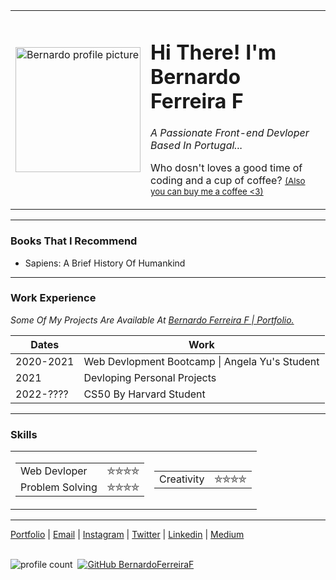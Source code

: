 <table cellpadding="20">
  <tr>
    <td><img src="./images/8182446.jpg" alt="Bernardo profile picture" width="200px" height="auto"></td>
    <td>
      <h1>Hi There! I'm Bernardo Ferreira F</h1>
      <p><em>A Passionate Front-end Devloper Based In Portugal...</em></p>
      <p>Who dosn't loves a good time of coding and a cup of coffee? <a href="https://www.buymeacoffee.com/bernardferreirf" target="_blank"><small>(Also you can buy me a coffee &lt;3)</small></a></p>
    </td>
  </tr>
</table>
<hr>
<h3>Books That I Recommend</h3>
<ul>
  <li>Sapiens: A Brief History Of Humankind</li>
</ul>
<hr>
<h3>Work Experience</h3>
<table>
  <thead>
    <tr>
      <th>Dates</th>
      <th>Work</th>
    </tr>
  </thead>
  <tbody>
    <tr>
      <td>2020-2021</td>
      <td>Web Devlopment Bootcamp | Angela Yu's Student</td>
    </tr>
    <tr>
      <td>2021</td>
      <td>Devloping Personal Projects</td>
    </tr>
    <!--<tr>
      <td>2022</td>
      <td>First Medium Article Published <a href="#" target="_blank">(read here)</a></td>
    </tr>-->
    <tr>
      <td>2022-????</td>
      <td>CS50 By Harvard Student</td>
    </tr>
    <p><em>Some Of My Projects Are Available At <a href="https://bernardoferreiraf.github.io/Portfolio">Bernardo Ferreira F | Portfolio.</a></em></p>
  </tbody>
</table>
<hr>
<h3>Skills</h3>
<table>
  <tr>
    <td>
      <table>
        <tr>
          <td>Web Devloper</td>
          <td>⛤⛤⛤⛤</td>
        </tr>
        <tr>
          <td>Problem Solving</td>
          <td> ⛤⛤⛤⛤</td>
        </tr>
      </table>
    </td>
    <td>
      <table>
        <tr>
          <td>Creativity</td>
          <td> ⛤⛤⛤⛤</td>
        </tr>
      </table>
    </td>
  </tr>
</table>
<hr>
<a href="https://bernardoferreiraf.github.io/Portfolio" target="_blank">Portfolio</a> |
<a href="mailto:bernardoferreiraf@hotmail.com" target="_blank">Email</a> |
<a href="https://instagram.com/bernardferreirf" target="_blank">Instagram</a> |
<a href="https://twitter.com/bernardferreirf" target="_blank">Twitter</a> |
<a href="https://linkedin.com/in/bernardoferreiraf" target="_blank">Linkedin</a> |
<a href="https://medium.com/bernardoferreiraf" target="_blank">Medium</a>
<br>
<br />

![profile count](https://komarev.com/ghpvc/?username=bernardoferreiraf&color=blue)&nbsp;
[![GitHub BernardoFerreiraF](https://img.shields.io/github/followers/bernardoferreiraf?label=follow&style=social)](https://github.com/bernardoferreiraf)&nbsp;

